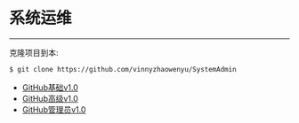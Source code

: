 # 系统运维
-----
克隆项目到本:
```bash
$ git clone https://github.com/vinnyzhaowenyu/SystemAdmin
```

- [GitHub基础v1.0](before/github/github.md)
- [GitHub高级v1.0](before/github/github-heigh.md)
- [GitHub管理员v1.0](before/github/github-admin.md)

